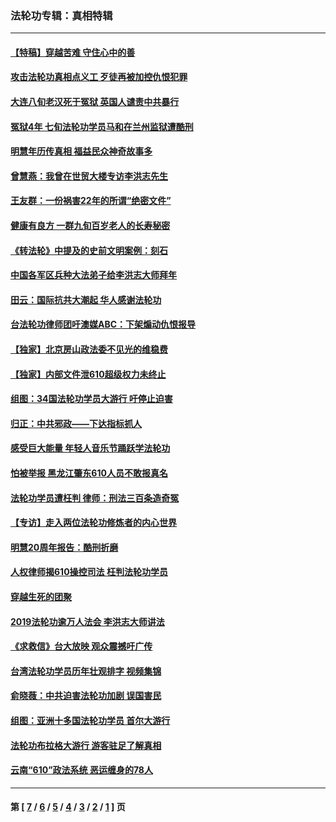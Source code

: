 ### 法轮功专辑：真相特辑
---
#### [【特稿】穿越苦难 守住心中的善](../../pages/nf4389/n13784979.md?09110430) 
#### [攻击法轮功真相点义工 歹徒再被加控仇恨犯罪](../../pages/nf4389/n13601019.md?09110430) 
#### [大连八旬老汉死于冤狱 英国人谴责中共暴行](../../pages/nf4389/n13480118.md?09110430) 
#### [冤狱4年 七旬法轮功学员马和在兰州监狱遭酷刑](../../pages/nf4389/n13304688.md?09110430) 
#### [明慧年历传真相 福益民众神奇故事多](../../pages/nf4389/n13294545.md?09110430) 
#### [曾慧燕：我曾在世贸大楼专访李洪志先生](../../pages/nf4389/n12898729.md?09110430) 
#### [王友群：一份祸害22年的所谓“绝密文件”](../../pages/nf4389/n12871750.md?09110430) 
#### [健康有良方 一群九旬百岁老人的长寿秘密](../../pages/nf4389/n12847475.md?09110430) 
#### [《转法轮》中提及的史前文明案例：刻石](../../pages/nf4389/n12758577.md?09110430) 
#### [中国各军区兵种大法弟子给李洪志大师拜年](../../pages/nf4389/n12750047.md?09110430) 
#### [田云：国际抗共大潮起 华人感谢法轮功](../../pages/nf4389/n12357708.md?09110430) 
#### [台法轮功律师团吁澳媒ABC：下架煽动仇恨报导](../../pages/nf4389/n12279917.md?09110430) 
#### [【独家】北京房山政法委不见光的维稳费](../../pages/nf4389/n12031979.md?09110430) 
#### [【独家】内部文件泄610超级权力未终止](../../pages/nf4389/n12023895.md?09110430) 
#### [组图：34国法轮功学员大游行 吁停止迫害](../../pages/nf4389/n11492658.md?09110430) 
#### [归正：中共邪政——下达指标抓人](../../pages/nf4389/n11474770.md?09110430) 
#### [感受巨大能量 年轻人音乐节踊跃学法轮功](../../pages/nf4389/n11441981.md?09110430) 
#### [怕被举报 黑龙江肇东610人员不敢报真名](../../pages/nf4389/n11436499.md?09110430) 
#### [法轮功学员遭枉判 律师：刑法三百条造奇冤](../../pages/nf4389/n11433943.md?09110430) 
#### [【专访】走入两位法轮功修炼者的内心世界](../../pages/nf4389/n11415623.md?09110430) 
#### [明慧20周年报告：酷刑折磨](../../pages/nf4389/n11387954.md?09110430) 
#### [人权律师揭610操控司法 枉判法轮功学员](../../pages/nf4389/n11313370.md?09110430) 
#### [穿越生死的团聚](../../pages/nf4389/n11258922.md?09110430) 
#### [2019法轮功逾万人法会 李洪志大师讲法](../../pages/nf4389/n11265303.md?09110430) 
#### [《求救信》台大放映 观众震撼吁广传](../../pages/nf4389/n10922251.md?09110430) 
#### [台湾法轮功学员历年壮观排字 视频集锦](../../pages/nf4389/n10878789.md?09110430) 
#### [俞晓薇：中共迫害法轮功加剧 误国害民](../../pages/nf4389/n10859260.md?09110430) 
#### [组图：亚洲十多国法轮功学员 首尔大游行](../../pages/nf4389/n10781149.md?09110430) 
#### [法轮功布拉格大游行 游客驻足了解真相](../../pages/nf4389/n10749360.md?09110430) 
#### [云南“610”政法系统 恶运缠身的78人](../../pages/nf4389/n10747534.md?09110430) 

---
#### 第 [ [7](./7.md?09110430) / [6](./6.md?09110430) / [5](./5.md?09110430) / [4](./4.md?09110430) / [3](./3.md?09110430) / [2](./2.md?09110430) / [1](./1.md?09110430) ] 页
